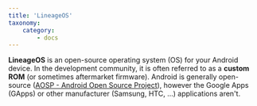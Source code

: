 ```yaml
---
title: 'LineageOS'
taxonomy:
    category:
        - docs
---
```


**LineageOS** is an open-source operating system (OS) for your Android device. In the development community, it is often referred to as a __custom ROM__ (or sometimes aftermarket firmware). Android is generally open-source ([AOSP - Android Open Source Project](https://source.android.com/)), however the Google Apps (GApps) or other manufacturer (Samsung, HTC, ...) applications aren't.
